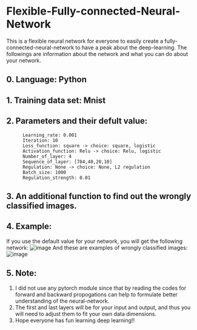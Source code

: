 # Flexible-Fully-connected-Neural-Network
This is a flexible neural network for everyone to easily create a fully-connected-neural-network to have a peak about the deep-learning. The followings are information about the network and  what you can do about your network.

## 0. Language: Python
## 1. Training data set: Mnist
## 2. Parameters and their defult value:  
          Learning_rate: 0.001  
          Iteration: 10  
          Loss_function: square -> choice: square, logistic  
          Activation_function: Relu -> choice: Relu, logistic  
          Number_of_layer: 4  
          Sequence_of_layer: [784,40,20,10]   
          Regulation: None -> choice: None, L2 regulation  
          Batch_size: 1000  
          Regulation_strength: 0.01  
## 3. An additional function to find out the wrongly classified images.
## 4. Example:  
   If you use the default value for your network, you will get the following network:
![image](https://user-images.githubusercontent.com/90007478/132129154-a7693a9d-535c-458d-be03-5cac79471c83.png)
   And these are examples of wrongly classified images:
![image](https://user-images.githubusercontent.com/90007478/132129202-6dbfc453-8108-43cb-8587-91ca4686699a.png)
## 5. Note:
1. I did not use any pytorch module since that by reading the codes for forward and backward propogations can help to formulate better understanding of the neural-network.
2. The first and last layers will be for your input and output, and thus you will need to adjust them to fit your own data dimensions.
3. Hope everyone has fun learning deep learning!!
